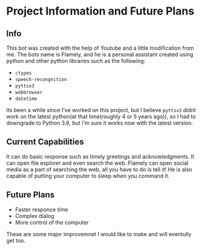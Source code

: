 # Project Information and Future Plans
## Info
This bot was created with the help of Youtube and a little modification from me. The bots name is Flamely, and he is a personal assistant created using python and other python libraries such as the following:
- `ctypes`
- `speech-recongnition`
- `pyttsx3`
- `webbrowser`
- `datetime`

Its been a while since I've worked on this project, but I believe `pyttsx3` didnt work on the latest python(at that time(roughly 4 or 5 years ago)), so I had to downgrade to Python 3.6, but I'm sure it works now with the latest version.
## Current Capabilities 
It can do basic response such as timely greetings and acknowledgments. It can open file explorer and even search the web. Flamely can open social media as a part of searching the web, all you have to do is tell it! He is also capable of putting your computer to sleep when you command it.

## Future Plans
- Faster responce time
- Complex dialog
- More control of the computer

These are some major improvemnet I would like to make and will eventully get too.